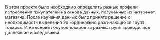В этом проекте было необходимо определить разные профели потребления покупателей на основе данных, полученных из интеренет магазина. После изучения данных было принято решение о необходимости выделения 2х кординально различающихся групп товаров. И на основе покупок товаров из разных групп проводились далнейшие исследования.
